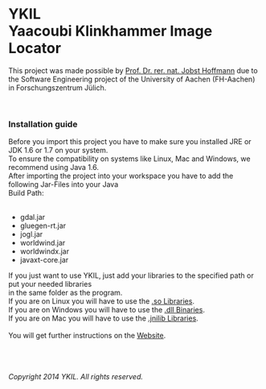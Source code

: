 YKIL<br />Yaacoubi Klinkhammer Image Locator
====

This project was made possible by <a href="http://www.fh-aachen.de/menschen/j.hoffmann.html">Prof. Dr. rer. nat. Jobst Hoffmann</a>
due to the Software Engineering project of the University of Aachen (FH-Aachen) in Forschungszentrum J&uuml;lich.

<br />
<h3>Installation guide</h3>
Before you import this project you have to make sure you installed JRE or JDK 1.6 or 1.7 on your system.<br />
To ensure the compatibility on systems like Linux, Mac and Windows, we recommend using Java 1.6.<br />
After importing the project into your workspace you have to add the following Jar-Files into your Java<br />
Build Path:<br /><br />
<ul>
	<li>gdal.jar</li>
	<li>gluegen-rt.jar</li>
	<li>jogl.jar</li>
	<li>worldwind.jar</li>
	<li>worldwindx.jar</li>
	<li>javaxt-core.jar</li>
</ul>
If you just want to use YKIL, just add your libraries to the specified path or put your needed libraries<br />
in the same folder as the program.<br />
If you are on Linux you will have to use the <a href="http://klinkhammer.yaacoubi.com/lib/unix/">.so Libraries</a>.<br />
If you are on Windows you will have to use the <a href="http://klinkhammer.yaacoubi.com/lib/win/">.dll Binaries</a>.<br />
If you are on Mac you will have to use the <a href="http://klinkhammer.yaacoubi.com/lib/mac/">.jnilib Libraries</a>.<br /><br />
You will get further instructions on the <a href="http://klinkhammer.yaacoubi.com">Website</a>.<br /><br /><br /><br />

<em>Copyright 2014 YKIL. All rights reserved.</em>